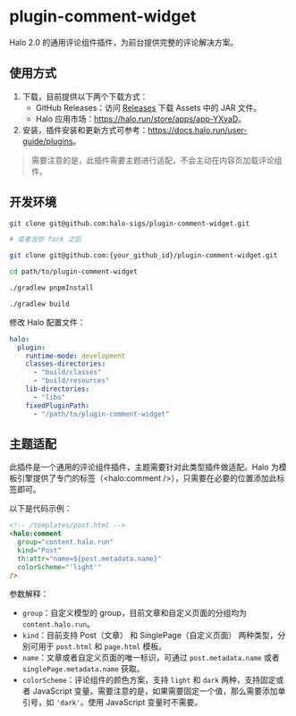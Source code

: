 # plugin-comment-widget

Halo 2.0 的通用评论组件插件，为前台提供完整的评论解决方案。

## 使用方式

1. 下载，目前提供以下两个下载方式：
    - GitHub Releases：访问 [Releases](https://github.com/halo-sigs/plugin-comment-widget/releases) 下载 Assets 中的 JAR 文件。
    - Halo 应用市场：<https://halo.run/store/apps/app-YXyaD>。
2. 安装，插件安装和更新方式可参考：<https://docs.halo.run/user-guide/plugins>。

> 需要注意的是，此插件需要主题进行适配，不会主动在内容页加载评论组件。

## 开发环境

```bash
git clone git@github.com:halo-sigs/plugin-comment-widget.git

# 或者当你 fork 之后

git clone git@github.com:{your_github_id}/plugin-comment-widget.git
```

```bash
cd path/to/plugin-comment-widget
```

```bash
./gradlew pnpmInstall

./gradlew build
```

修改 Halo 配置文件：

```yaml
halo:
  plugin:
    runtime-mode: development
    classes-directories:
      - "build/classes"
      - "build/resources"
    lib-directories:
      - "libs"
    fixedPluginPath:
      - "/path/to/plugin-comment-widget"
```

## 主题适配

此插件是一个通用的评论组件插件，主题需要针对此类型插件做适配。Halo 为模板引擎提供了专门的标签（<halo:comment />），只需要在必要的位置添加此标签即可。

以下是代码示例：

```html
<!-- /templates/post.html -->
<halo:comment
  group="content.halo.run"
  kind="Post"
  th:attr="name=${post.metadata.name}"
  colorScheme="'light'"
/>
```

参数解释：

- `group`：自定义模型的 group，目前文章和自定义页面的分组均为 `content.halo.run`。
- `kind`：目前支持 Post（文章） 和 SinglePage（自定义页面） 两种类型，分别可用于 `post.html` 和 `page.html` 模板。
- `name`：文章或者自定义页面的唯一标识，可通过 `post.metadata.name` 或者 `singlePage.metadata.name` 获取。
- `colorScheme`：评论组件的颜色方案，支持 `light` 和 `dark` 两种，支持固定或者 JavaScript 变量。需要注意的是，如果需要固定一个值，那么需要添加单引号，如 `'dark'`。使用 JavaScript 变量时不需要。
